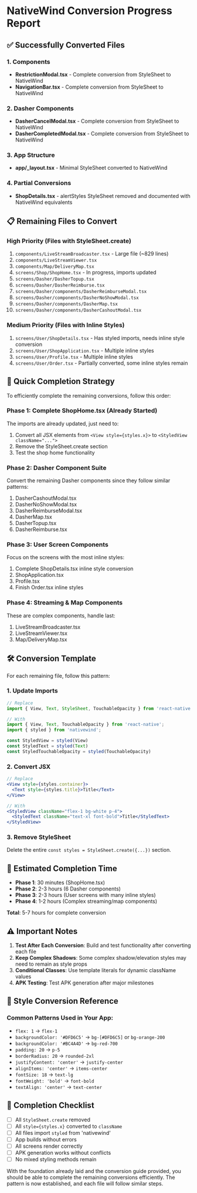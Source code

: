 # NativeWind Conversion Progress Report

## ✅ Successfully Converted Files

### 1. Components
- **RestrictionModal.tsx** - Complete conversion from StyleSheet to NativeWind
- **NavigationBar.tsx** - Complete conversion from StyleSheet to NativeWind

### 2. Dasher Components  
- **DasherCancelModal.tsx** - Complete conversion from StyleSheet to NativeWind
- **DasherCompletedModal.tsx** - Complete conversion from StyleSheet to NativeWind

### 3. App Structure
- **app/_layout.tsx** - Minimal StyleSheet converted to NativeWind

### 4. Partial Conversions
- **ShopDetails.tsx** - alertStyles StyleSheet removed and documented with NativeWind equivalents

## 📋 Remaining Files to Convert

### High Priority (Files with StyleSheet.create)
1. `components/LiveStreamBroadcaster.tsx` - Large file (~829 lines)
2. `components/LiveStreamViewer.tsx` 
3. `components/Map/DeliveryMap.tsx`
4. `screens/Shop/ShopHome.tsx` - In progress, imports updated
5. `screens/Dasher/DasherTopup.tsx`
6. `screens/Dasher/DasherReimburse.tsx`
7. `screens/Dasher/components/DasherReimburseModal.tsx`
8. `screens/Dasher/components/DasherNoShowModal.tsx`
9. `screens/Dasher/components/DasherMap.tsx`
10. `screens/Dasher/components/DasherCashoutModal.tsx`

### Medium Priority (Files with Inline Styles)
1. `screens/User/ShopDetails.tsx` - Has styled imports, needs inline style conversion
2. `screens/User/ShopApplication.tsx` - Multiple inline styles
3. `screens/User/Profile.tsx` - Multiple inline styles  
4. `screens/User/Order.tsx` - Partially converted, some inline styles remain

## 🚀 Quick Completion Strategy

To efficiently complete the remaining conversions, follow this order:

### Phase 1: Complete ShopHome.tsx (Already Started)
The imports are already updated, just need to:
1. Convert all JSX elements from `<View style={styles.x}>` to `<StyledView className="...">`
2. Remove the StyleSheet.create section
3. Test the shop home functionality

### Phase 2: Dasher Component Suite
Convert the remaining Dasher components since they follow similar patterns:
1. DasherCashoutModal.tsx
2. DasherNoShowModal.tsx  
3. DasherReimburseModal.tsx
4. DasherMap.tsx
5. DasherTopup.tsx
6. DasherReimburse.tsx

### Phase 3: User Screen Components
Focus on the screens with the most inline styles:
1. Complete ShopDetails.tsx inline style conversion
2. ShopApplication.tsx
3. Profile.tsx
4. Finish Order.tsx inline styles

### Phase 4: Streaming & Map Components
These are complex components, handle last:
1. LiveStreamBroadcaster.tsx
2. LiveStreamViewer.tsx
3. Map/DeliveryMap.tsx

## 🛠️ Conversion Template

For each remaining file, follow this pattern:

### 1. Update Imports
```typescript
// Replace
import { View, Text, StyleSheet, TouchableOpacity } from 'react-native';

// With  
import { View, Text, TouchableOpacity } from 'react-native';
import { styled } from 'nativewind';

const StyledView = styled(View)
const StyledText = styled(Text)
const StyledTouchableOpacity = styled(TouchableOpacity)
```

### 2. Convert JSX
```jsx
// Replace
<View style={styles.container}>
  <Text style={styles.title}>Title</Text>
</View>

// With
<StyledView className="flex-1 bg-white p-4">
  <StyledText className="text-xl font-bold">Title</StyledText>
</StyledView>
```

### 3. Remove StyleSheet
Delete the entire `const styles = StyleSheet.create({...})` section.

## 🎯 Estimated Completion Time

- **Phase 1**: 30 minutes (ShopHome.tsx)
- **Phase 2**: 2-3 hours (6 Dasher components)  
- **Phase 3**: 2-3 hours (User screens with many inline styles)
- **Phase 4**: 1-2 hours (Complex streaming/map components)

**Total**: 5-7 hours for complete conversion

## ⚠️ Important Notes

1. **Test After Each Conversion**: Build and test functionality after converting each file
2. **Keep Complex Shadows**: Some complex shadow/elevation styles may need to remain as style props
3. **Conditional Classes**: Use template literals for dynamic className values
4. **APK Testing**: Test APK generation after major milestones

## 📝 Style Conversion Reference

### Common Patterns Used in Your App:
- `flex: 1` → `flex-1`
- `backgroundColor: '#DFD6C5'` → `bg-[#DFD6C5]` or `bg-orange-200`
- `backgroundColor: '#BC4A4D'` → `bg-red-700`
- `padding: 20` → `p-5`
- `borderRadius: 20` → `rounded-2xl`
- `justifyContent: 'center'` → `justify-center`
- `alignItems: 'center'` → `items-center`
- `fontSize: 18` → `text-lg`
- `fontWeight: 'bold'` → `font-bold`
- `textAlign: 'center'` → `text-center`

## 🏁 Completion Checklist

- [ ] All `StyleSheet.create` removed
- [ ] All `style={styles.x}` converted to `className`
- [ ] All files import `styled` from 'nativewind'
- [ ] App builds without errors
- [ ] All screens render correctly
- [ ] APK generation works without conflicts
- [ ] No mixed styling methods remain

With the foundation already laid and the conversion guide provided, you should be able to complete the remaining conversions efficiently. The pattern is now established, and each file will follow similar steps.